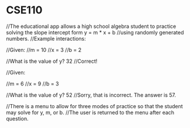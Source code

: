 # CSE110

//The educational app allows a high school algebra student to practice solving the slope intercept form y = m * x + b 
//using randomly generated numbers.
//Example interactions:

//Given:
//m = 10
//x = 3
//b = 2

//What is the value of y? 32
//Correct!

//Given:

//m = 6
//x = 9
//b = 3

//What is the value of y? 52
//Sorry, that is incorrect. The answer is 57.

//There is a menu to allow for three modes of practice so that the student may solve for y, m, or b. 
//The user is returned to the menu after each question.
